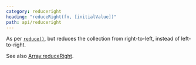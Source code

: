 ```yaml
---
category: reduceright
heading: "reduceRight(fn, [initialValue])"
path: api/reduceright
---
```


As per [`reduce()`](/api/reduce/), but reduces the collection from right-to-left, instead of left-to-right.

See also [Array.reduceRight](https://developer.mozilla.org/docs/Web/JavaScript/Reference/Global_Objects/Array/reduceRight).
